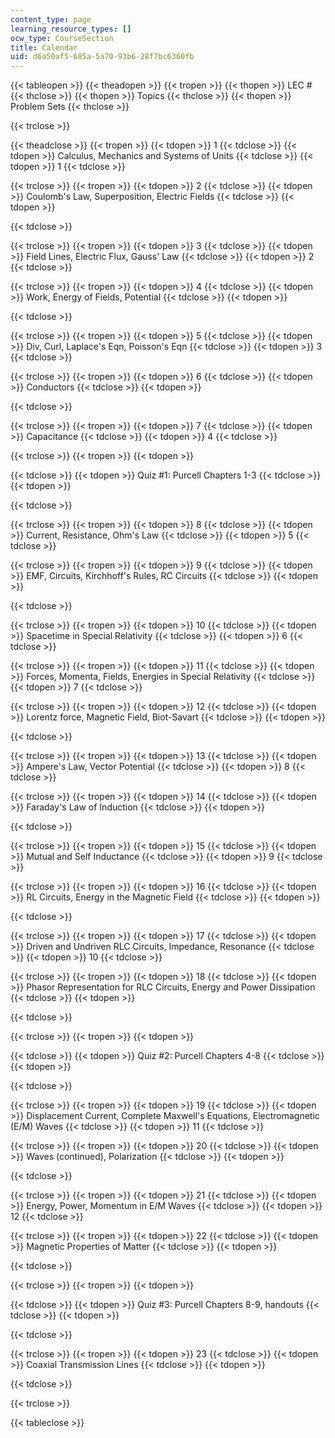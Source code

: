 ```yaml
---
content_type: page
learning_resource_types: []
ocw_type: CourseSection
title: Calendar
uid: d6a50af5-685a-5a70-93b6-28f7bc6360fb
---
```


{{< tableopen >}}
{{< theadopen >}}
{{< tropen >}}
{{< thopen >}}
LEC #
{{< thclose >}}
{{< thopen >}}
Topics
{{< thclose >}}
{{< thopen >}}
Problem Sets
{{< thclose >}}

{{< trclose >}}

{{< theadclose >}}
{{< tropen >}}
{{< tdopen >}}
1
{{< tdclose >}}
{{< tdopen >}}
Calculus, Mechanics and Systems of Units
{{< tdclose >}}
{{< tdopen >}}
1
{{< tdclose >}}

{{< trclose >}}
{{< tropen >}}
{{< tdopen >}}
2
{{< tdclose >}}
{{< tdopen >}}
Coulomb's Law, Superposition, Electric Fields
{{< tdclose >}}
{{< tdopen >}}

{{< tdclose >}}

{{< trclose >}}
{{< tropen >}}
{{< tdopen >}}
3
{{< tdclose >}}
{{< tdopen >}}
Field Lines, Electric Flux, Gauss' Law
{{< tdclose >}}
{{< tdopen >}}
2
{{< tdclose >}}

{{< trclose >}}
{{< tropen >}}
{{< tdopen >}}
4
{{< tdclose >}}
{{< tdopen >}}
Work, Energy of Fields, Potential
{{< tdclose >}}
{{< tdopen >}}

{{< tdclose >}}

{{< trclose >}}
{{< tropen >}}
{{< tdopen >}}
5
{{< tdclose >}}
{{< tdopen >}}
Div, Curl, Laplace's Eqn, Poisson's Eqn
{{< tdclose >}}
{{< tdopen >}}
3
{{< tdclose >}}

{{< trclose >}}
{{< tropen >}}
{{< tdopen >}}
6
{{< tdclose >}}
{{< tdopen >}}
Conductors
{{< tdclose >}}
{{< tdopen >}}

{{< tdclose >}}

{{< trclose >}}
{{< tropen >}}
{{< tdopen >}}
7
{{< tdclose >}}
{{< tdopen >}}
Capacitance
{{< tdclose >}}
{{< tdopen >}}
4
{{< tdclose >}}

{{< trclose >}}
{{< tropen >}}
{{< tdopen >}}

{{< tdclose >}}
{{< tdopen >}}
Quiz #1: Purcell Chapters 1-3
{{< tdclose >}}
{{< tdopen >}}

{{< tdclose >}}

{{< trclose >}}
{{< tropen >}}
{{< tdopen >}}
8
{{< tdclose >}}
{{< tdopen >}}
Current, Resistance, Ohm's Law
{{< tdclose >}}
{{< tdopen >}}
5
{{< tdclose >}}

{{< trclose >}}
{{< tropen >}}
{{< tdopen >}}
9
{{< tdclose >}}
{{< tdopen >}}
EMF, Circuits, Kirchhoff's Rules, RC Circuits
{{< tdclose >}}
{{< tdopen >}}

{{< tdclose >}}

{{< trclose >}}
{{< tropen >}}
{{< tdopen >}}
10
{{< tdclose >}}
{{< tdopen >}}
Spacetime in Special Relativity
{{< tdclose >}}
{{< tdopen >}}
6
{{< tdclose >}}

{{< trclose >}}
{{< tropen >}}
{{< tdopen >}}
11
{{< tdclose >}}
{{< tdopen >}}
Forces, Momenta, Fields, Energies in Special Relativity
{{< tdclose >}}
{{< tdopen >}}
7
{{< tdclose >}}

{{< trclose >}}
{{< tropen >}}
{{< tdopen >}}
12
{{< tdclose >}}
{{< tdopen >}}
Lorentz force, Magnetic Field, Biot-Savart
{{< tdclose >}}
{{< tdopen >}}

{{< tdclose >}}

{{< trclose >}}
{{< tropen >}}
{{< tdopen >}}
13
{{< tdclose >}}
{{< tdopen >}}
Ampere's Law, Vector Potential
{{< tdclose >}}
{{< tdopen >}}
8
{{< tdclose >}}

{{< trclose >}}
{{< tropen >}}
{{< tdopen >}}
14
{{< tdclose >}}
{{< tdopen >}}
Faraday's Law of Induction
{{< tdclose >}}
{{< tdopen >}}

{{< tdclose >}}

{{< trclose >}}
{{< tropen >}}
{{< tdopen >}}
15
{{< tdclose >}}
{{< tdopen >}}
Mutual and Self Inductance
{{< tdclose >}}
{{< tdopen >}}
9
{{< tdclose >}}

{{< trclose >}}
{{< tropen >}}
{{< tdopen >}}
16
{{< tdclose >}}
{{< tdopen >}}
RL Circuits, Energy in the Magnetic Field
{{< tdclose >}}
{{< tdopen >}}

{{< tdclose >}}

{{< trclose >}}
{{< tropen >}}
{{< tdopen >}}
17
{{< tdclose >}}
{{< tdopen >}}
Driven and Undriven RLC Circuits, Impedance, Resonance
{{< tdclose >}}
{{< tdopen >}}
10
{{< tdclose >}}

{{< trclose >}}
{{< tropen >}}
{{< tdopen >}}
18
{{< tdclose >}}
{{< tdopen >}}
Phasor Representation for RLC Circuits, Energy and Power Dissipation
{{< tdclose >}}
{{< tdopen >}}

{{< tdclose >}}

{{< trclose >}}
{{< tropen >}}
{{< tdopen >}}

{{< tdclose >}}
{{< tdopen >}}
Quiz #2: Purcell Chapters 4-8
{{< tdclose >}}
{{< tdopen >}}

{{< tdclose >}}

{{< trclose >}}
{{< tropen >}}
{{< tdopen >}}
19
{{< tdclose >}}
{{< tdopen >}}
Displacement Current, Complete Maxwell's Equations, Electromagnetic (E/M) Waves
{{< tdclose >}}
{{< tdopen >}}
11
{{< tdclose >}}

{{< trclose >}}
{{< tropen >}}
{{< tdopen >}}
20
{{< tdclose >}}
{{< tdopen >}}
Waves (continued), Polarization
{{< tdclose >}}
{{< tdopen >}}

{{< tdclose >}}

{{< trclose >}}
{{< tropen >}}
{{< tdopen >}}
21
{{< tdclose >}}
{{< tdopen >}}
Energy, Power, Momentum in E/M Waves
{{< tdclose >}}
{{< tdopen >}}
12
{{< tdclose >}}

{{< trclose >}}
{{< tropen >}}
{{< tdopen >}}
22
{{< tdclose >}}
{{< tdopen >}}
Magnetic Properties of Matter
{{< tdclose >}}
{{< tdopen >}}

{{< tdclose >}}

{{< trclose >}}
{{< tropen >}}
{{< tdopen >}}

{{< tdclose >}}
{{< tdopen >}}
Quiz #3: Purcell Chapters 8-9, handouts
{{< tdclose >}}
{{< tdopen >}}

{{< tdclose >}}

{{< trclose >}}
{{< tropen >}}
{{< tdopen >}}
23
{{< tdclose >}}
{{< tdopen >}}
Coaxial Transmission Lines
{{< tdclose >}}
{{< tdopen >}}

{{< tdclose >}}

{{< trclose >}}

{{< tableclose >}}